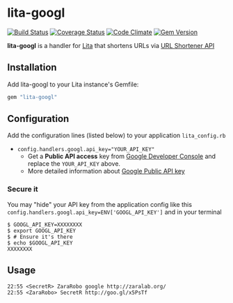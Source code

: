 # lita-googl

[![Build Status](https://travis-ci.org/myovchev/lita-googl.png?branch=master)](https://travis-ci.org/myovchev/lita-googl)
[![Coverage Status](https://coveralls.io/repos/myovchev/lita-googl/badge.svg?branch=master)](https://coveralls.io/r/myovchev/lita-googl?branch=master)
[![Code Climate](https://codeclimate.com/github/myovchev/lita-googl/badges/gpa.svg)](https://codeclimate.com/github/myovchev/lita-googl)
[![Gem Version](https://badge.fury.io/rb/lita-googl.svg)](http://badge.fury.io/rb/lita-googl)

**lita-googl** is a handler for [Lita][lita] that shortens URLs
via [URL Shortener API][googl-dev]

## Installation

Add lita-googl to your Lita instance's Gemfile:

``` ruby
gem "lita-googl"
```

## Configuration

Add the configuration lines (listed below) to your application `lita_config.rb`

* `config.handlers.googl.api_key="YOUR_API_KEY"`
    * Get a **Public API access** key from [Google Developer Console][google-console]
    and replace the `YOUR_API_KEY` above.
    * More detailed information about [Google Public API key][google-pauth]

### Secure it

You may "hide" your API key from the application config like this  
`config.handlers.googl.api_key=ENV['GOOGL_API_KEY']` and in your terminal

```shell
$ GOOGL_API_KEY=XXXXXXXX
$ export GOOGL_API_KEY
$ # Ensure it's there
$ echo $GOOGL_API_KEY
XXXXXXXX
```

## Usage

```
22:55 <SecretR> ZaraRobo google http://zaralab.org/
22:55 <ZaraRobo> SecretR http://goo.gl/x5PsTf
```


[lita]: http://lita.io/ "A robot companion for your company's chat room"
[googl-dev]: https://developers.google.com/url-shortener/ "The Google URL Shortener at goo.gl"
[google-pauth]: https://developers.google.com/url-shortener/v1/getting_started#APIKey
[google-console]: https://console.developers.google.com/ "Google Developer Console"
